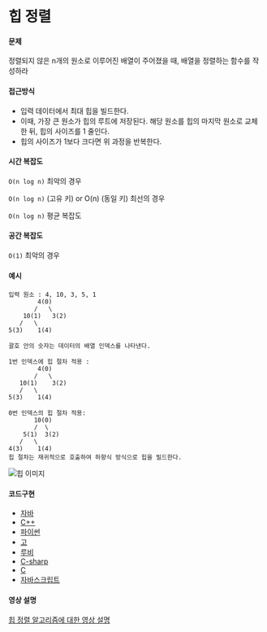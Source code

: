 # 힙 정렬

#### 문제

정렬되지 않은 n개의 원소로 이루어진 배열이 주어졌을 때, 배열을 정렬하는 함수를 작성하라

#### 접근방식

- 입력 데이터에서 최대 힙을 빌드한다.
- 이때, 가장 큰 원소가 힙의 루트에 저장된다. 해당 원소를 힙의 마지막 원소로 교체한 뒤, 힙의 사이즈를 1 줄인다.
- 힙의 사이즈가 1보다 크다면 위 과정을 반복한다.

#### 시간 복잡도

`O(n log n)` 최악의 경우

`O(n log n)` (고유 키)
or O(n) (동일 키) 최선의 경우

`O(n log n)` 평균 복잡도

#### 공간 복잡도

`O(1)` 최악의 경우

#### 예시

```
입력 원소 : 4, 10, 3, 5, 1
        4(0)
       /   \
    10(1)   3(2)
   /   \
5(3)    1(4)

괄호 안의 숫자는 데이터의 배열 인덱스를 나타낸다.

1번 인덱스에 힙 절차 적용 :
        4(0)
       /   \
   10(1)    3(2)
   /   \
5(3)    1(4)

0번 인덱스의 힙 절차 적용:
       10(0)
       /  \
    5(1)  3(2)
   /   \
4(3)    1(4)
힙 절차는 재귀적으로 호출하여 하향식 방식으로 힙을 빌드한다.
```

![힙 이미지](https://upload.wikimedia.org/wikipedia/commons/1/1b/Sorting_heapsort_anim.gif)

#### 코드구현

- [자바](https://github.com/TheAlgorithms/Java/blob/master/Sorts/HeapSort.java)
- [C++](https://github.com/TheAlgorithms/C-Plus-Plus/blob/master/sorting/heap_sort.cpp)
- [파이썬](https://github.com/TheAlgorithms/Python/blob/master/sorts/heap_sort.py)
- [고](https://github.com/TheAlgorithms/Go/blob/master/sorts/heapsort.go)
- [루비](https://github.com/TheAlgorithms/Ruby/blob/master/sorting/heap_sort.rb)
- [C-sharp](https://github.com/TheAlgorithms/C-Sharp/blob/master/Algorithms/Sorters/Comparison/HeapSorter.cs)
- [C](https://github.com/TheAlgorithms/C/blob/master/sorting/heap_sort.c)
- [자바스크립트](https://github.com/TheAlgorithms/Javascript/blob/master/Sorts/HeapSort.js)

#### 영상 설명

[힙 정렬 알고리즘에 대한 영상 설명](https://www.youtube.com/watch?v=MtQL_ll5KhQ)
